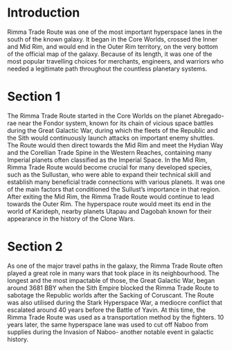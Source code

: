 # Introduction

Rimma Trade Route was one of the most important hyperspace lanes in the south of the known galaxy.
It began in the Core Worlds, crossed the Inner and Mid Rim, and would end in the Outer Rim territory, on the very bottom of the official map of the galaxy.
Because of its length, it was one of the most popular travelling choices for merchants, engineers, and warriors who needed a legitimate path throughout the countless planetary systems.

# Section 1

The Rimma Trade Route started in the Core Worlds on the planet Abregado-rae near the Fondor system, known for its chain of vicious space battles during the Great Galactic War, during which the fleets of the Republic and the Sith would continuously launch attacks on important enemy shuttles.
The Route would then direct towards the Mid Rim and meet the Hydian Way and the Corellian Trade Spine in the Western Reaches, containing many Imperial planets often classified as the Imperial Space.
In the Mid Rim, Rimma Trade Route would become crucial for many developed species, such as the Sullustan, who were able to expand their technical skill and establish many beneficial trade connections with various planets.
It was one of the main factors that conditioned the Sullust’s importance in that region.
After exiting the Mid Rim, the Rimma Trade Route would continue to lead towards the Outer Rim.
The hyperspace route would meet its end in the world of Karideph, nearby planets Utapau and Dagobah known for their appearance in the history of the Clone Wars.

# Section 2

As one of the major travel paths in the galaxy, the Rimma Trade Route often played a great role in many wars that took place in its neighbourhood.
The longest and the most impactable of those, the Great Galactic War, began around 3681 BBY when the Sith Empire blocked the Rimma Trade Route to sabotage the Republic worlds after the Sacking of Coruscant.
The Route was also utilised during the Stark Hyperspace War, a mediocre conflict that escalated around 40 years before the Battle of Yavin.
At this time, the Rimma Trade Route was used as a transportation method by the fighters.
10 years later, the same hyperspace lane was used to cut off Naboo from supplies during the Invasion of Naboo- another notable event in galactic history.
